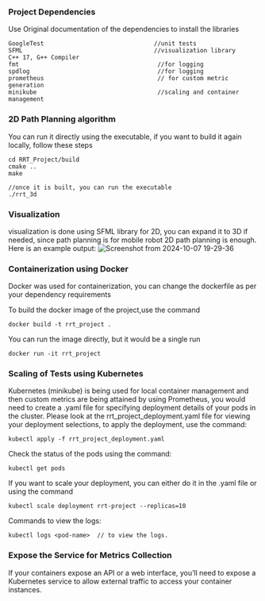 ### Project Dependencies 
Use Original documentation of the dependencies to install the libraries
```
GoogleTest                               //unit tests
SFML                                     //visualization library
C++ 17, G++ Compiler
fmt                                       //for logging
spdlog                                    //for logging
prometheus                                // for custom metric generation
minikube                                  //scaling and container management
```

### 2D Path Planning algorithm
You can run it directly using the executable, if you want to build it again locally, follow these steps 
```
cd RRT_Project/build
cmake ..
make

//once it is built, you can run the executable
./rrt_3d
```
### Visualization
visualization is done using SFML library for 2D, you can expand it to 3D if needed, since path planning is for mobile robot 2D path planning is enough. Here is an example output: 
![Screenshot from 2024-10-07 19-29-36](https://github.com/user-attachments/assets/9d7d8b5c-7713-42d1-8e59-5bd7c095022c)

### Containerization using Docker
Docker was used for containerization, you can change the dockerfile as per your dependency requirements 

To build the docker image of the project,use the command 
```
docker build -t rrt_project .
```
You can run the image directly, but it would be a single run
```
docker run -it rrt_project
```
### Scaling of Tests using Kubernetes
Kubernetes (minikube) is being used for local container management and then custom metrics are being attained by using Prometheus, you would need to create a .yaml file for specifying deployment details of your pods in the cluster. 
Please look at the rrt_project_deployment.yaml file for viewing your deployment selections, to apply the deployment, use the command: 
```
kubectl apply -f rrt_project_deployment.yaml
```
Check the status of the pods using the command:
```
kubectl get pods
```

If you want to scale your deployment, you can either do it in the .yaml file or using the command
```
kubectl scale deployment rrt-project --replicas=10
```
Commands to view the logs: 
```
kubectl logs <pod-name>  // to view the logs.
```
### Expose the Service for Metrics Collection
If your containers expose an API or a web interface, you’ll need to expose a Kubernetes service to allow external traffic to access your container instances.


